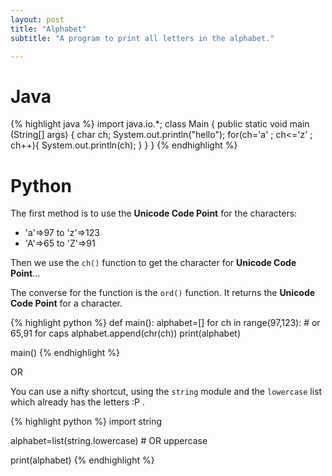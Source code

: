 ```yaml
---
layout: post
title: "Alphabet"
subtitle: "A program to print all letters in the alphabet."

---
```


# Java 

{% highlight java %}
import java.io.*;
class Main
{
	public static void main (String[] args)
	{
	    char ch;
	    System.out.println("hello");
		for(ch='a' ; ch<='z' ; ch++){
		    System.out.println(ch);
		}
	}
}
{% endhighlight %}


# Python

The first method is to use the **Unicode Code Point** for the characters:
- 'a'=>97 to 'z'=>123
- 'A'=>65 to 'Z'=>91

Then we use the `ch()` function to get the character for **Unicode Code Point**...

The converse for the function is the `ord()` function. It returns the **Unicode Code Point** for a character.

{% highlight python %}
def main():
    alphabet=[]
    for ch in range(97,123): # or 65,91  for caps
        alphabet.append(chr(ch))
    print(alphabet)

main()
{% endhighlight %}

OR 

You can use a nifty shortcut, using the `string` module and the `lowercase` list which already has the letters :P .

{% highlight python %}
import string

alphabet=list(string.lowercase) # OR uppercase

print(alphabet)
{% endhighlight %}
